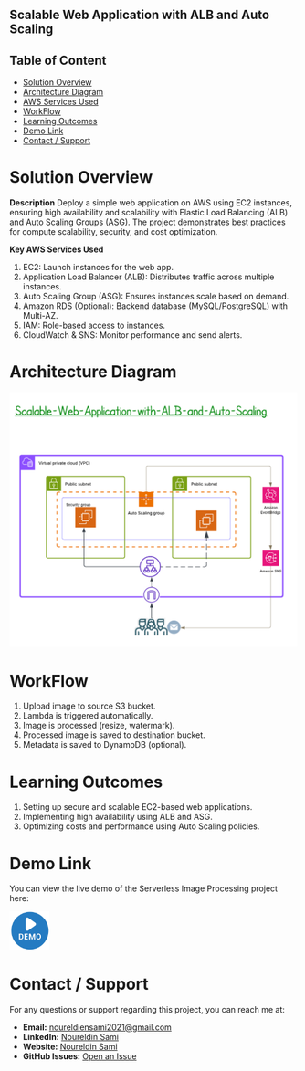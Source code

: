## Scalable Web Application with ALB and Auto Scaling

## Table of Content
- [Solution Overview](#solution-overview)
- [Architecture Diagram](#architecture-diagram)
- [AWS Services Used](#aws-services-used)
- [WorkFlow](#WorkFlow)
- [Learning Outcomes](#Learning-Outcomes)
- [Demo Link](#demo-link)
- [Contact / Support](#contact--support)

 




# Solution Overview

**Description**
Deploy a simple web application on AWS using EC2 instances, ensuring high availability and scalability with Elastic Load Balancing (ALB) and Auto Scaling Groups (ASG). The project demonstrates best practices for compute scalability, security, and cost optimization.


**Key AWS Services Used**
1. EC2: Launch instances for the web app.
2. Application Load Balancer (ALB): Distributes traffic across multiple instances.
3. Auto Scaling Group (ASG): Ensures instances scale based on demand.
4. Amazon RDS (Optional): Backend database (MySQL/PostgreSQL) with Multi-AZ.
5. IAM: Role-based access to instances.
6. CloudWatch & SNS: Monitor performance and send alerts.




# Architecture Diagram

![Architecture Diagram](https://github.com/noureldien2021/Scalable-Web-Application-with-ALB-and-Auto-Scaling/blob/main/digram.png)


# WorkFlow
1. Upload image to source S3 bucket.  
2. Lambda is triggered automatically.  
3. Image is processed (resize, watermark).  
4. Processed image is saved to destination bucket.  
5. Metadata is saved to DynamoDB (optional).  

# Learning Outcomes
1. Setting up secure and scalable EC2-based web applications.
2. Implementing high availability using ALB and ASG.
3. Optimizing costs and performance using Auto Scaling policies.


# Demo Link

You can view the live demo of the Serverless Image Processing project here:  

<a href="https://drive.google.com/file/d/1hL2IYWyO8VBe94ezH_22tzpzFdHMNshr/view?usp=drive_link">
  <img src="https://github.com/noureldien2021/Project-2-Serverless-Image-Processing-with-S3-and-Lambda/blob/main/demo2.jpg?raw=true" alt="Demo Video" width="70"/>
</a>


# Contact / Support

For any questions or support regarding this project, you can reach me at:

- **Email:** noureldiensami2021@gmail.com
- **LinkedIn:** [Noureldin Sami](https://www.linkedin.com/in/noureldien-sami/)
- **Website:** [Noureldin Sami](https://noureldien-sami2024.netlify.app/)  
- **GitHub Issues:** [Open an Issue](https://github.com/noureldien2021/Project-2-Serverless-Image-Processing-with-S3-and-Lambda/issues)
 
